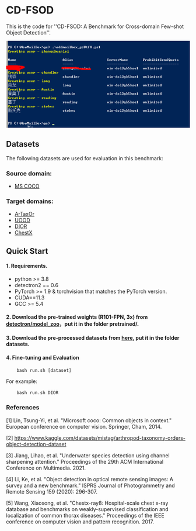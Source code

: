 # CD-FSOD
This is the code for ''CD-FSOD: A Benchmark for Cross-domain Few-shot Object Detection''.

![image](https://github.com/lexsaints/powershell/blob/master/IMG/ps2.png)

## Datasets
The following datasets are used for evaluation in this benchmark:

### Source domain:

* [MS COCO](https://cocodataset.org/#home)

### Target domains:

 * [ArTaxOr](https://www.kaggle.com/datasets/mistag/arthropod-taxonomy-orders-object-detection-dataset)
 * [UOOD](https://github.com/LehiChiang/Underwater-object-detection-dataset)
 * [DIOR](https://drive.google.com/drive/folders/1UdlgHk49iu6WpcJ5467iT-UqNPpx__CC)
 * [ChestX](https://github.com/TRKuan/cxr8)

## Quick Start

#### 1. Requirements.
* python >= 3.8
* detectron2 == 0.6
* PyTorch >= 1.9 & torchvision that matches the PyTorch version.
* CUDA==11.3
* GCC >= 5.4
#### 2. Download the pre-trained weights (R101-FPN, 3x) from [detectron/model_zoo](https://github.com/facebookresearch/detectron2/blob/main/MODEL_ZOO.md)，put it in the folder pretrained/.

#### 3. Download the pre-processed datasets from [here](https://drive.google.com/file/d/1RLfAMTS6Z-ArpqYIO6FoH1xv9JZ1X4HU/view?usp=sharing), put it in the folder datasets.

#### 4. Fine-tuning and Evaluation

```
    bash run.sh [dataset]
```
    
For example:

```
    bash run.sh DIOR
```

### References
[1] Lin, Tsung-Yi, et al. "Microsoft coco: Common objects in context." European conference on computer vision. Springer, Cham, 2014.

[2] https://www.kaggle.com/datasets/mistag/arthropod-taxonomy-orders-object-detection-dataset

[3] Jiang, Lihao, et al. "Underwater species detection using channel sharpening attention." Proceedings of the 29th ACM International Conference on Multimedia. 2021.

[4] Li, Ke, et al. "Object detection in optical remote sensing images: A survey and a new benchmark." ISPRS Journal of Photogrammetry and Remote Sensing 159 (2020): 296-307.

[5] Wang, Xiaosong, et al. "Chestx-ray8: Hospital-scale chest x-ray database and benchmarks on weakly-supervised classification and localization of common thorax diseases." Proceedings of the IEEE conference on computer vision and pattern recognition. 2017.
